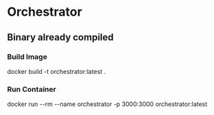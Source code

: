   # Orchestrator
  ## Binary already compiled

  ### Build Image
  docker build -t orchestrator:latest .

  ### Run Container
  docker run --rm --name orchestrator -p 3000:3000 orchestrator:latest
